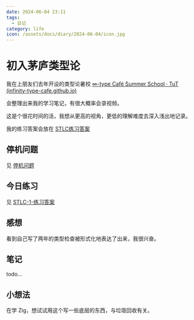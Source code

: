 ```yaml
---
date: 2024-06-04 23:11
tags:
  - 日记
category: life
icon: /assets/docs/diary/2024-06-04/icon.jpg
---
```

# 初入茅庐类型论

我在上朋友们去年开设的类型论暑校
[∞-type Café Summer School · TuT (infinity-type-cafe.github.io)](https://infinity-type-cafe.github.io/ntype-cafe-summer-school/)

会整理出来我的学习笔记，有很大概率会录视频。

这是个很花时间的活，我想从更高的视角，更低的理解难度去深入浅出地记录。

我的练习答案会放在 [STLC练习答案](/archive?tag=STLC答案)

## 停机问题

见 [停机问题](../blogs/halting-problem)

## 今日练习

见 [STLC-1-练习答案](../type-cafe/exercise/STLC-1)

## 感想

看到自己写了两年的类型检查被形式化地表达了出来，我很兴奋。
## 笔记

todo...

## 小想法

在学 Zig，想试试用这个写一些底层的东西，与垃圾回收有关。